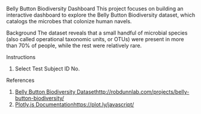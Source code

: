 Belly Button Biodiversity Dashboard
This project focuses on building an interactive dashboard to explore the Belly Button Biodiversity dataset, which catalogs the microbes that colonize human navels.

Background
The dataset reveals that a small handful of microbial species (also called operational taxonomic units, or OTUs) were present in more than 70% of people, while the rest were relatively rare.

Instructions
1. Select Test Subject ID No.

References
1. [Belly Button Biodiversity Dataset](http://robdunnlab.com/projects/belly-button-biodiversity/)http://robdunnlab.com/projects/belly-button-biodiversity/
2. [Plotly.js Documentation](https://plot.ly/javascript/)https://plot.ly/javascript/
